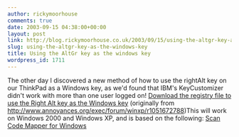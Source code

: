 ```yaml
---
author: rickymoorhouse
comments: true
date: 2003-09-15 04:38:00+00:00
layout: post
link: http://blog.rickymoorhouse.co.uk/2003/09/15/using-the-altgr-key-as-the-windows-key/
slug: using-the-altgr-key-as-the-windows-key
title: Using the AltGr key as the windows key
wordpress_id: 1711
---
```


The other day I discovered a new method of how to use the rightAlt key on our ThinkPad as a Windows key, as we'd found that IBM's KeyCustomizer didn't work with more than one user logged on! [Download the registry file to use the Right Alt key as the Windows key](http://www.samespirit.net/ricky/RtAlt-Win.reg) (originally from http://www.annoyances.org/exec/forum/winxp/r1051672788)This will work on Windows 2000 and Windows XP, and is based on the following: [Scan Code Mapper for Windows](http://www.microsoft.com/whdc/hwdev/tech/input/w2kscan-map.mspx)
